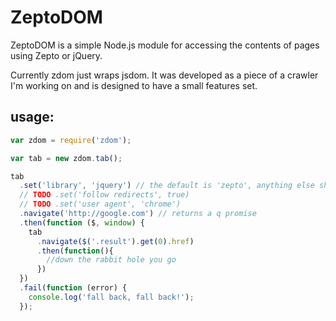# ZeptoDOM

ZeptoDOM is a simple Node.js module for accessing the contents of pages using
Zepto or jQuery.

Currently zdom just wraps jsdom. It was developed as a piece of a crawler
I'm working on and is designed to have a small features set.

## usage:

```JavaScript
var zdom = require('zdom');

var tab = new zdom.tab();

tab
  .set('library', 'jquery') // the default is 'zepto', anything else should be a jsdom.scripts arg
  // TODO .set('follow redirects', true)
  // TODO .set('user agent', 'chrome')
  .navigate('http://google.com') // returns a q promise
  .then(function ($, window) {
    tab
      .navigate($('.result').get(0).href)
      .then(function(){
        //down the rabbit hole you go
      })
  })
  .fail(function (error) {
    console.log('fall back, fall back!');
  });

```
